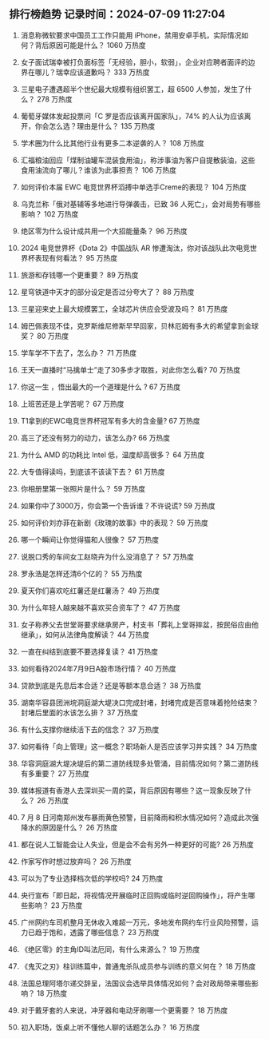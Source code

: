 
## 排行榜趋势 记录时间：2024-07-09 11:27:04
  
  1. 消息称微软要求中国员工工作只能用 iPhone，禁用安卓手机，实际情况如何？背后原因可能是什么？ 1060 万热度
    
  2. 女子面试瑞幸被打负面标签「无经验，胆小，软弱」，企业对应聘者面评的边界在哪儿？瑞幸应该道歉吗？ 333 万热度
    
  3. 三星电子遭遇超半个世纪最大规模有组织罢工，超 6500 人参加，发生了什么？ 278 万热度
    
  4. 葡萄牙媒体发起投票问「C 罗是否应该离开国家队」，74% 的人认为应该离开，你会怎么选？理由是什么？ 135 万热度
    
  5. 学术圈为什么比其他行业有更多二本逆袭的人？ 108 万热度
    
  6. 汇福粮油回应「煤制油罐车混装食用油」，称涉事油为客户自提散装油，这些食用油流向了哪儿？谁该为此事担责？ 106 万热度
    
  7. 如何评价本届 EWC 电竞世界杯滔搏中单选手Creme的表现？ 104 万热度
    
  8. 乌克兰称「俄对基辅等多地进行导弹袭击，已致 36 人死亡」，会对局势有哪些影响？ 102 万热度
    
  9. 绝区零为什么设计成共用一个大招能量条？ 96 万热度
    
  10. 2024 电竞世界杯《Dota 2》中国战队 AR 惨遭淘汰，你对该战队此次电竞世界杯表现有何看法？ 95 万热度
    
  11. 旅游和存钱哪一个更重要？ 89 万热度
    
  12. 星穹铁道中天才的部分设定是否过分夸大了？ 88 万热度
    
  13. 三星迎来史上最大规模罢工，全球芯片供应会受波及吗？ 81 万热度
    
  14. 姆巴佩表现不佳，克罗斯维尼修斯早早回家，贝林厄姆有多大的希望拿到金球奖？ 80 万热度
    
  15. 学车学不下去了，怎么办？ 71 万热度
    
  16. 王天一直播时“马擒单士”走了30多步才取胜，对此你怎么看? 70 万热度
    
  17. 你这一生 ，悟出最大的一个道理是什么 ? 67 万热度
    
  18. 上班苦还是上学苦呢？ 67 万热度
    
  19. T1拿到的EWC电竞世界杯冠军有多大的含金量? 67 万热度
    
  20. 高三了还没有努力的动力，该怎么办? 66 万热度
    
  21. 为什么 AMD 的功耗比 Intel 低，温度却高很多？ 64 万热度
    
  22. 大专值得读吗，到底该不该读下去？ 61 万热度
    
  23. 你相册里第一张照片是什么？ 59 万热度
    
  24. 如果你中了3000万，你会第一个告诉谁？不许说谎? 59 万热度
    
  25. 如何评价刘亦菲在新剧《玫瑰的故事》中的表现？ 59 万热度
    
  26. 哪一个瞬间让你觉得猫和人很像？ 57 万热度
    
  27. 说脱口秀的车间女工赵晓卉为什么没消息了？ 57 万热度
    
  28. 罗永浩是怎样还清6个亿的？ 55 万热度
    
  29. 夏天你们喜欢吃红薯还是红薯汤？ 49 万热度
    
  30. 为什么年轻人越来越不喜欢买合资车了？ 47 万热度
    
  31. 女子称养父去世堂哥要求继承房产，村支书「葬礼上堂哥摔盆，按民俗应由他继承」，如何从法律角度解读？ 44 万热度
    
  32. 一直在纠结到底要不要选择复读？ 41 万热度
    
  33. 如何看待2024年7月9日A股市场行情？ 40 万热度
    
  34. 贷款到底是先息后本合适？还是等额本息合适？ 38 万热度
    
  35. 湖南华容县团洲垸洞庭湖大堤决口完成封堵，封堵完成是否意味着抢险结束？封堵后里面的水该怎么排？ 37 万热度
    
  36. 有什么支撑你继续活下去的信念？ 37 万热度
    
  37. 如何看待「向上管理」这一概念？职场新人是否应该学习并实践？ 34 万热度
    
  38. 华容洞庭湖大堤决堤后的第二道防线现多处管涌，目前情况如何？第二道防线有多重要？ 27 万热度
    
  39. 媒体报道有香港人去深圳买一周的菜，背后原因有哪些？这一现象反映了什么？ 26 万热度
    
  40. 7 月 8 日河南郑州发布暴雨黄色预警，目前降雨和积水情况如何？造成此次强降水的原因是什么？ 26 万热度
    
  41. 都在说人工智能会让人失业，但是会不会有另外一种更好的可能? 26 万热度
    
  42. 作家写作时想过放弃吗？ 26 万热度
    
  43. 可以为了专业选择档次低的学校吗? 24 万热度
    
  44. 央行宣布「即日起，将视情况开展临时正回购或临时逆回购操作」，将产生哪些影响？ 23 万热度
    
  45. 广州网约车司机整月无休收入难超一万元，多地发布网约车行业风险预警，运力已趋于饱和，透露了哪些信息？ 23 万热度
    
  46. 《绝区零》的主角ID叫法厄同，有什么来源么？ 19 万热度
    
  47. 《鬼灭之刃》柱训练篇中，普通鬼杀队成员参与训练的意义何在？ 18 万热度
    
  48. 法国总理阿塔尔递交辞呈，法国议会选举具体情况如何？会对政局带来哪些影响？ 18 万热度
    
  49. 对于戴牙套的人来说，冲牙器和电动牙刷哪一个更需要？ 18 万热度
    
  50. 初入职场，饭桌上听不懂他人聊的话题怎么办？ 16 万热度
    